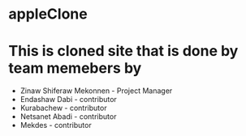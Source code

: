 # appleClone
# This is cloned site that is done by team memebers by 
   - Zinaw Shiferaw Mekonnen - Project Manager 
   - Endashaw Dabi - contributor 
   - Kurabachew - contributor 
   - Netsanet Abadi - contributor 
   - Mekdes  - contributor